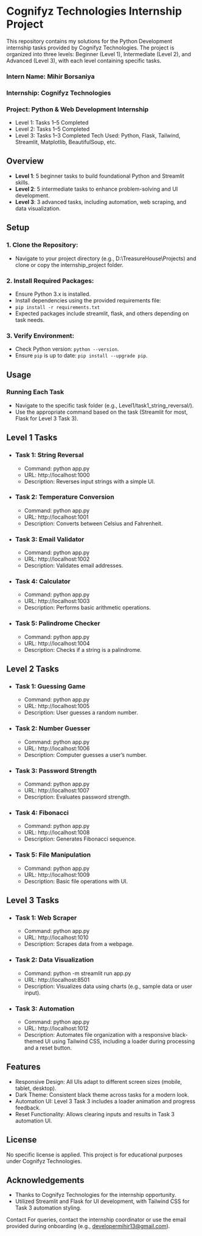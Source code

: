 # Cognifyz Technologies Internship Project

This repository contains my solutions for the Python Development internship tasks provided by Cognifyz Technologies. The project is organized into three levels: Beginner (Level 1), Intermediate (Level 2), and Advanced (Level 3), with each level containing specific tasks.


### Intern Name: Mihir Borsaniya
### Internship: Cognifyz Technologies
### Project: Python & Web Development Internship
- Level 1: Tasks 1–5 Completed
- Level 2: Tasks 1–5 Completed
- Level 3: Tasks 1–3 Completed
Tech Used: Python, Flask, Tailwind, Streamlit, Matplotlib, BeautifulSoup, etc.


## Overview

- **Level 1**: 5 beginner tasks to build foundational Python and Streamlit skills.
- **Level 2**: 5 intermediate tasks to enhance problem-solving and UI development.
- **Level 3**: 3 advanced tasks, including automation, web scraping, and data visualization.

## Setup

### 1. Clone the Repository:
- Navigate to your project directory (e.g., D:\TreasureHouse\Projects\) and clone  or copy the internship_project folder.


### 2. Install Required Packages:
- Ensure Python 3.x is installed.
- Install dependencies using the provided requirements file:
- `` pip install -r requirements.txt ``
- Expected packages include streamlit, flask, and others depending on task needs.


### 3. Verify Environment:
- Check Python version: ``python --version``.
- Ensure ``pip`` is up to date: ``pip install --upgrade pip``.


## Usage
### Running Each Task
- Navigate to the specific task folder (e.g., Level1/task1_string_reversal/).
- Use the appropriate command based on the task (Streamlit for most, Flask for Level 3 Task 3).

## Level 1 Tasks
- ### Task 1: String Reversal
    - Command: python app.py
    - URL: http://localhost:1000
    - Description: Reverses input strings with a simple UI.

- ### Task 2: Temperature Conversion
    - Command: python app.py
    - URL: http://localhost:1001
    - Description: Converts between Celsius and Fahrenheit.

- ### Task 3: Email Validator
    - Command: python app.py
    - URL: http://localhost:1002
    - Description: Validates email addresses.

- ### Task 4: Calculator
    - Command: python app.py
    - URL: http://localhost:1003
    - Description: Performs basic arithmetic operations.

- ### Task 5: Palindrome Checker
    - Command: python app.py
    - URL: http://localhost:1004
    - Description: Checks if a string is a palindrome.

## Level 2 Tasks

- ### Task 1: Guessing Game
    - Command: python app.py
    - URL: http://localhost:1005
    - Description: User guesses a random number.

- ### Task 2: Number Guesser
    - Command: python app.py
    - URL: http://localhost:1006
    - Description: Computer guesses a user’s number.

- ### Task 3: Password Strength
    - Command: python app.py
    - URL: http://localhost:1007
    - Description: Evaluates password strength.

- ### Task 4: Fibonacci
    - Command: python app.py
    - URL: http://localhost:1008
    - Description: Generates Fibonacci sequence.

- ### Task 5: File Manipulation
    - Command: python app.py
    - URL: http://localhost:1009
    - Description: Basic file operations with UI.

## Level 3 Tasks

- ### Task 1: Web Scraper
    - Command: python app.py
    - URL: http://localhost:1010
    - Description: Scrapes data from a webpage.

- ### Task 2: Data Visualization
    - Command: python -m streamlit run app.py
    - URL: http://localhost:8501
    - Description: Visualizes data using charts (e.g., sample data or user input).

- ### Task 3: Automation
    - Command: python app.py
    - URL: http://localhost:1012
    - Description: Automates file organization with a responsive black-themed UI using Tailwind CSS, including a loader during processing and a reset button.



## Features
- Responsive Design: All UIs adapt to different screen sizes (mobile, tablet, desktop).
- Dark Theme: Consistent black theme across tasks for a modern look.
- Automation UI: Level 3 Task 3 includes a loader animation and progress feedback.
- Reset Functionality: Allows clearing inputs and results in Task 3 automation UI.

## License
  No specific license is applied. This project is for educational purposes under Cognifyz Technologies.

## Acknowledgements
- Thanks to Cognifyz Technologies for the internship opportunity.
- Utilized Streamlit and Flask for UI development, with Tailwind CSS for Task 3 automation styling.

Contact
For queries, contact the internship coordinator or use the email provided during onboarding (e.g., developermihir13@gmail.com).